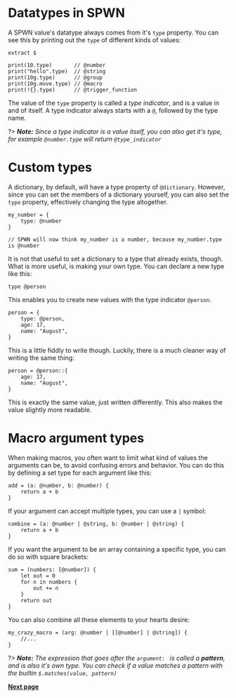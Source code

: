 # Datatypes in SPWN

A SPWN value's datatype always comes from it's `type` property. You can see this by printing out the `type` of different kinds of values:

```spwn
extract $

print(10.type)       // @number
print("hello".type)  // @string
print(10g.type)      // @group
print(10g.move.type) // @macro
print(!{}.type)      // @trigger_function
```

The value of the `type` property is called a _type indicator_, and is a value in and of itself. A type indicator always starts with a `@`, followed by the type name.

?> _**Note:** Since a type indicator is a value itself, you can also get it's type, for example `@number.type` will return `@type_indicator`_

# Custom types

A dictionary, by default, will have a type property of `@dictionary`. However, since you can set the members of a dictionary yourself, you can also set the `type` property, effectively changing the type altogether.

```spwn
my_number = {
    type: @number
}

// SPWN will now think my_number is a number, because my_number.type is @number
```

It is not that useful to set a dictionary to a type that already exists, though. What is more useful, is making your own type. You can declare a new type like this:

```spwn
type @person
```

This enables you to create new values with the type indicator `@person`.

```spwn
person = {
    type: @person,
    age: 17,
    name: "August",
}
```

This is a little fiddly to write though. Luckily, there is a much cleaner way of writing the same thing:

```spwn
person = @person::{
    age: 17,
    name: "August",
}
```

This is exactly the same value, just written differently. This also makes the value slightly more readable.

# Macro argument types

When making macros, you often want to limit what kind of values the arguments can be, to avoid confusing errors and behavior. You can do this by defining a set type for each argument like this:

```spwn
add = (a: @number, b: @number) {
    return a + b
}
```

If your argument can accept multiple types, you can use a `|` symbol:

```spwn
combine = (a: @number | @string, b: @number | @string) {
    return a + b
}
```

If you want the argument to be an array containing a specific type, you can do so with square brackets:

```spwn
sum = (numbers: [@number]) {
    let out = 0
    for n in numbers {
        out += n
    }
    return out
}
```

You can also combine all these elements to your hearts desire:

```spwn
my_crazy_macro = (arg: @number | [[@number] | @string]) {
    //...
}
```

?> _**Note:** The expression that goes after the `argument: ` is called a **pattern**, and is also it's own type. You can check if a value matches a pattern with the builtin `$.matches(value, pattern)`_

[**Next page**](advancedspwn/2impl.md)

